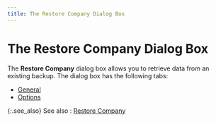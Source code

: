 ```yaml
---
title: The Restore Company Dialog Box
---
```


# The Restore Company Dialog Box


The **Restore Company** dialog box allows you to retrieve data from an existing backup. The dialog box has the following tabs:

- [General]({{site.utl_baseurl}}/misc/restore_company_general_tab.html)
- [Options]({{site.utl_baseurl}}/misc/restore_company_options_tab.html)



{:.see_also}
See also
: [Restore Company]({{site.utl_baseurl}}/db-utils/database-restore/restore_company_utility.html)
